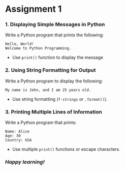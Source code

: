 # Assignment 1

### 1. **Displaying Simple Messages in Python**
Write a Python program that prints the following:
```shell
Hello, World!
Welcome to Python Programming.
```
- Use `print()` function to display the message

### 2. **Using String Formatting for Output**
Write a Python program to display the following:
```shell
My name is John, and I am 25 years old.
```
- Use string formatting (`f-strings` or `.format()`).

### 3. **Printing Multiple Lines of Information**
Write a Python program that prints:
```shell
Name: Alice
Age: 30
Country: USA
```
- Use multiple `print()` functions or escape characters.

### _Happy learning!_

